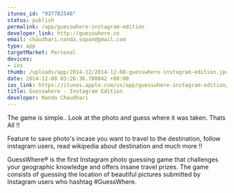```yaml
--- 
itunes_id: "937782546"
status: publish
permalink: /app/guesswhere-instagram-edition
developer_link: http://guesswhere.co
email: chaudhari.nanda.sopan@gmail.com
type: app
targetMarket: Personal
devices: 
- ios
thumb: /uploads/app/2014-12/2014-12-08-guesswhere-instagram-edition.jpeg
date: 2014-12-08 03:26:36.708042 +00:00
ios_link: https://itunes.apple.com/us/app/guesswhere-instagram-edition/id937782546?ls=1&mt=8
title: Guesswhere - Instagram Edition
developer: Nanda Chaudhari
---
```


The game is simple.. Look at the photo and guess where it was taken. Thats All !!

Feature to save photo's incase you want to travel to the destination, follow instagram users, read wikipedia about destination and much more !!


GuessWhere® is the first Instagram photo guessing game that challenges your geographic knowledge and offers insane travel prizes. The game consists of guessing the location of beautiful pictures submitted by Instagram users who hashtag #GuessWhere.
